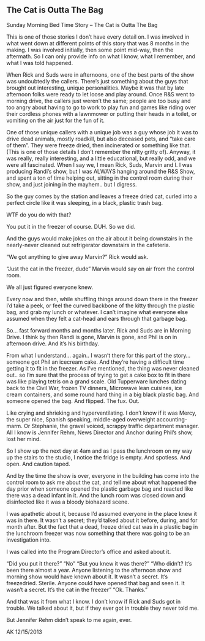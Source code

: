 ## The Cat is Outta The Bag

Sunday Morning Bed Time Story – The Cat is Outta The Bag

This is one of those stories I don’t have every detail on. I was involved in what went down at different points of this story that was 8 months in the making. I was involved initially, then some point mid-way, then the aftermath. So I can only provide info on what I know, what I remember, and what I was told happened.

When Rick and Suds were in afternoons, one of the best parts of the show was undoubtedly the callers. There’s just something about the guys that brought out interesting, unique personalities. Maybe it was that by late afternoon folks were ready to let loose and play around. Once R&S went to morning drive, the callers just weren’t the same; people are too busy and too angry about having to go to work to play fun and games like riding over their cordless phones with a lawnmower or putting their heads in a toilet, or vomiting on the air just for the fun of it.

One of those unique callers with a unique job was a guy whose job it was to drive dead animals, mostly roadkill, but also deceased pets, and “take care of them”. They were freeze dried, then incinerated or something like that. (This is one of those details I don’t remember the nitty gritty of). Anyway, it was really, really interesting, and a little educational, but really odd, and we were all fascinated. When I say we, I mean Rick, Suds, Marvin and I. I was producing Randi’s show, but I was ALWAYS hanging around the R&S Show, and spent a ton of time helping out, sitting in the control room during their show, and just joining in the mayhem.. but I digress.

So the guy comes by the station and leaves a freeze dried cat, curled into a perfect circle like it was sleeping, in a black, plastic trash bag.

WTF do you do with that?

You put it in the freezer of course. DUH. So we did.

And the guys would make jokes on the air about it being downstairs in the nearly-never cleaned out refrigerator downstairs in the cafeteria.

“We got anything to give away Marvin?” Rick would ask.

“Just the cat in the freezer, dude” Marvin would say on air from the control room.

We all just figured everyone knew.

Every now and then, while shuffling things around down there in the freezer I’d take a peek, or feel the curved backbone of the kitty through the plastic bag, and grab my lunch or whatever. I can’t imagine what everyone else assumed when they felt a cat-head and ears through that garbage bag.

So… fast forward months and months later. Rick and Suds are in Morning Drive. I think by then Randi is gone, Marvin is gone, and Phil is on in afternoon drive. And it’s his birthday.

From what I understand… again.. I wasn’t there for this part of the story… someone got Phil an icecream cake. And they’re having a difficult time getting it to fit in the freezer. As I’ve mentioned, the thing was never cleaned out.. so I’m sure that the process of trying to get a cake box to fit in there was like playing tetris on a grand scale. Old Tupperware lunches dating back to the Civil War, frozen TV dinners, Microwave lean cuisines, ice cream containers, and some round hard thing in a big black plastic bag. And someone opened the bag. And flipped. The fux. Out.

Like crying and shrieking and hyperventilating. I don’t know if it was Mercy, the super nice, Spanish speaking, middle-aged overweight accounting-marm. Or Stephanie, the gravel voiced, scrappy traffic department manager. All I know is Jennifer Rehm, News Director and Anchor during Phil’s show, lost her mind.

So I show up the next day at 4am and as I pass the lunchroom on my way up the stairs to the studio, I notice the fridge is empty. And spotless. And open. And caution taped.

And by the time the show is over, everyone in the building has come into the control room to ask me about the cat, and tell me about what happened the day prior when someone opened the plastic garbage bag and reacted like there was a dead infant in it. And the lunch room was closed down and disinfected like it was a bloody biohazard scene.

I was apathetic about it, because I’d assumed everyone in the place knew it was in there. It wasn’t a secret; they’d talked about it before, during, and for month after. But the fact that a dead, freeze dried cat was in a plastic bag in the lunchroom freezer was now something that there was going to be an investigation into.

I was called into the Program Director’s office and asked about it.

“Did you put it there?”
“No”
“But you knew it was there?”
“Who didn’t? It’s been there almost a year. Anyone listening to the afternoon show and morning show would have known about it. It wasn’t a secret. It’s freezedried. Sterile. Anyone could have opened that bag and seen it. It wasn’t a secret. It’s the cat in the freezer”
“Ok. Thanks.”

And that was it from what I know. I don’t know if Rick and Suds got in trouble. We talked about it, but if they ever got in trouble they never told me.

But Jennifer Rehm didn’t speak to me again, ever.

AK 12/15/2013
